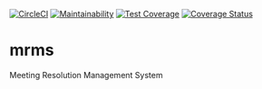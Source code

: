 [![CircleCI](https://circleci.com/gh/niomwungeri-fabrice/mrms/tree/develop.svg?style=svg)](https://circleci.com/gh/niomwungeri-fabrice/mrms/tree/develop)
[![Maintainability](https://api.codeclimate.com/v1/badges/f65111fcfa3c05a977d4/maintainability)](https://codeclimate.com/github/niomwungeri-fabrice/mrms/maintainability)
[![Test Coverage](https://api.codeclimate.com/v1/badges/f65111fcfa3c05a977d4/test_coverage)](https://codeclimate.com/github/niomwungeri-fabrice/mrms/test_coverage)
[![Coverage Status](https://coveralls.io/repos/github/niomwungeri-fabrice/mrms/badge.svg?branch=develop)](https://coveralls.io/github/niomwungeri-fabrice/mrms?branch=develop)

# mrms

Meeting Resolution Management System
